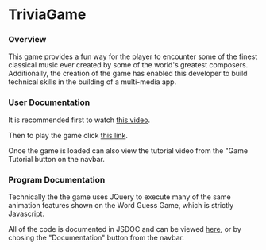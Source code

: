 # TriviaGame

### Overview
This game provides a fun way for the player to encounter some of the finest classical music ever created by some of the world's greatest composers.    Additionally, the creation of the game has enabled this developer to build technical skills in the building of a multi-media app.

### User Documentation
It is recommended first to watch [this video](https://drive.google.com/file/d/16TsD8GF4j00rvGro6jtZyWDOWXkfQiyA/view).

Then to play the game click [this link](https://stevenbowler.github.io/TriviaGame/).

Once the game is loaded can also view the tutorial video from the "Game Tutorial button on the navbar.

### Program Documentation
Technically the the game uses JQuery to execute many of the same animation features shown on the Word Guess Game, which is strictly Javascript.

All of the code is documented in JSDOC and can be viewed [here](https://stevenbowler.github.io/TriviaGame/docs/index.html), or by chosing the "Documentation" button from the navbar.
